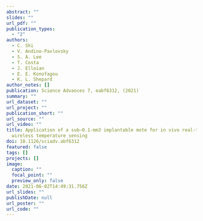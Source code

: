 ```yaml
---
abstract: ""
slides: ""
url_pdf: ""
publication_types:
  - "2"
authors:
  - C. Shi
  - V. Andino-Pavlovsky
  - S. A. Lee
  - T. Costa
  - J. Elloian
  - E. E. Konofagou
  - K. L. Shepard
author_notes: []
publication: Science Advances 7, eabf6312, (2021)
summary: ""
url_dataset: ""
url_project: ""
publication_short: ""
url_source: ""
url_video: ""
title: Application of a sub–0.1-mm3 implantable mote for in vivo real-time
  wireless temperature sensing
doi: 10.1126/sciadv.abf6312
featured: false
tags: []
projects: []
image:
  caption: ""
  focal_point: ""
  preview_only: false
date: 2021-06-02T14:49:31.756Z
url_slides: ""
publishDate: null
url_poster: ""
url_code: ""
---
```


